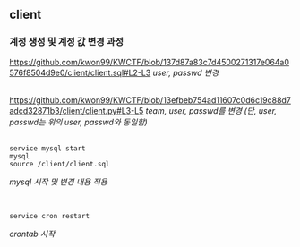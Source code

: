 ## client

### 계정 생성 및 계정 값 변경 과정

https://github.com/kwon99/KWCTF/blob/137d87a83c7d4500271317e064a0576f8504d9e0/client/client.sql#L2-L3
_user, passwd 변경_
<br /><br />

https://github.com/kwon99/KWCTF/blob/13efbeb754ad11607c0d6c19c88d7adcd32871b3/client/client.py#L3-L5
_team, user, passwd를 변경 (단, user, passwd는 위의 user, passwd와 동일함)_
<br /><br />

```shell
service mysql start
mysql
source /client/client.sql
```

_mysql 시작 및 변경 내용 적용_

<br />

```shell
service cron restart
```

_crontab 시작_
